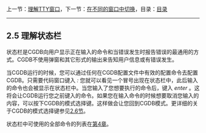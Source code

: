 上一节：[理解TTY窗口](<2.4.md>)，下一节：[在不同的窗口中切换](<2.6.md>)，目录：[目录](<SUMMARY.md>)

----------

2.5 理解状态栏
--------------

状态栏是CGDB向用户显示正在输入的命令和当错误发生时报告错误的最通用的方式。CGDB不使用弹窗和其它形式的输出来告知用户信息或有错误发生。

当CGDB运行的时候，您可以通过任何在CGDB配置文件中有效的配置命令去配置CGDB。只需要代码窗口键入 *:* 您就可以看见一个冒号出现在状态栏中，此后输入的命令也会被显示在状态栏中。当您输入了您想要执行的命令后，键入 *enter* 。这将会让CGDB运行您之前键入的命令。如果您在输入命令的时候想要取消您输入的内容，可以按下CGDB的模式选择键。这样做会让您回到CGDB模式。更详细的关于CGDB的模式选择键参见[2.6节](<2.6.md>)。

状态栏中可使用的全部命令的列表在[第4章](<4.0.md>)。
